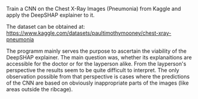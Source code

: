 Train a CNN on the Chest X-Ray Images (Pneumonia) from Kaggle and apply the DeepSHAP explainer to it. 

The dataset can be obtained at: https://www.kaggle.com/datasets/paultimothymooney/chest-xray-pneumonia

The programm mainly serves the purpose to ascertain the viability of the DeepSHAP explainer. The main question was, whether its explanaitions are accessible for the doctor or for the layperson alike. 
From the layperson's perspective the results seem to be quite difficult to interpret. The only observation possible from that perspective is cases where the predictions of the CNN are based on obviously inappropriate parts of the images (like areas outside the ribcage). 
